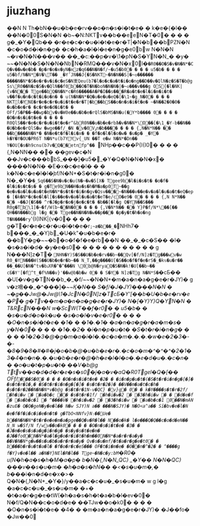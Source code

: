 # jiuzhang

��N N Th�bN��u�b�e�rv��o�n�s�i�t�e� � k�e�{�l�� ��N�00S�N�N �b\~�N:NKTv��b��eeN�T�0� � � � g�\_�Y�Qb�� �r�e�c�r�u�i�t�e�r�T|�N�b��bPZN�N �c�o�d�i�n�g� �c�h�a�l�l�e�n�g�e0bw N�N�N \~�v�N�N���v�� ��\_�c:��p�v�\1�pN�S�YN�N_� �y� _~~_�N�N�S�N�N�NbN�RMQ���v�N�x0l�`�R0��O�S�v�N�N*�CQ�v��w�e�b� �p�r�o�x�yN�xz�q6��N�N�f/~�u5�b0� � � � u5�b� � � � u5�bf/N�N*�V�\T�� _�YˀJN��J{�S�NKT~�N�N��S|�~ߋ������ ����N�N*�S�e�r�v�i�c�eS�N叓Qeu(b7�l�o�c�a�t�i�o�ng��D��v�QlN�z�S�T�b@g Ss\R0��N�z�S�v�QlN��f0b��O�T�N�boN�N�N�|�~ߋ���v���g OS{�l�NK|{v�N�� Tge��bQ�N�N*c�R6�����A�P�I��s���R�a�t�e�l�i�m�i�t� v��f�u�n�c�t�i�o�n� � u(N�N�N*�Q�u�e�u�eQ�[�\1~�g_N�0� � � � NKTl�YNE�r�e�c�r�u�i�t�e�r�T|�b��bS��o�n�s�i�t�e� ~�N��2�0�0� �u�b�e�r� �c�r�e�d�i�t� � OFf/S�P��~��wp�bv�v�W0e��u�b�e�rQlS�bMS�N�u(�Y*b���� 0� � � � �O�n�s�i�t�e� � � � � R0QlS��r�e�c�r�u�i�t�e�r^&bR0N��u�b�e�rbЉ�v�N�N*\O��[�\1_�Y˗b��N�� �U�b�e�rQlS�w �wge��f/_�N �v�0Vۏn�b���� � � � {,N�N*N�� �� ��b����N�N*� �N�e�t�f�l�i�x� � �f�o�l�l�o�w� �u�p� _�Y� k�Y�Y�OU�PR6T N�N*u(b7YYv{_UN ��T e�w N�N*�Dn�� Y�OU[�s�h9cnu(b7v�Q��etnfp^�� `NHp��c��P{I{I0� � � � {,N�NN�� �� ��gev�c�N ��Jv�c���bbS\_���]�u5�\_�Y�Q�N�N�N�x� ����N�N� �E�x�c�e�l� � � k�N�c�e�l�l�̗bf/N�N\*�S�t�r�i�n�g0� N�\_�Y�`�_Sq6��S�N�v�c�u(N�~�w�5[X� Tgee9b�l�i�s�t� �o�f� �l�i�s�t�s� � g�Te9bN��H�a�s�h�M�a�p0T~��g �e�v�a�l�u�a�t�eN�N*�s�t�r�i�n�gv�Qsv���~�N���v��e�v�a�l�u�a�t�eQ�ep� [�k�N*�c�e�l�l[�s��e�v�a�l�u�a�t�eT�e/cO�e9� 0� � � � {,N N*N�� �� ~��J{�S�� ^r�J�p�r�o�j�e�c�t� �b��[�l�g Q�YN��S��� R0g�Tb\1]�~�f/W(b~�݋�N�0� � � � {,V�N*N�� �� Y}P�f/N*\��[�� QH��N���bg l�g �� Tge��N�N�N�w��p��� �p�y�t�h�o�ng T�N����ry`'{I{INK|{v�0� � � � g�T�r�e�c�r�u�i�t�e�r`;~ӕ�b��_�`NHh7� b���\_�\_�Y}b\_�U�k"�u�b�e�r� ��bY�g�_~~_�b�o�f�f�e�rb��N ��\_�\_�c�S�� �I� �s�a�i�d� �y�e�s0� � � � � � � � � � � � g N���N]z�T� `NHN�Y)S�S��U�b�e�rv��b~��Qv[�f/N]z�Tg���wv�w R0_�YN���W(S��U�b�e�r�b~�� N_T,��g����U[�S��o�f�f�e�rS�_�kԏ�u�r�� ��_��U[�N�^tv�bۀXR�^�^���N \0b@N�ryaQ�S�N�k!�U[��b~�� cБ�Y'[�f^t_�f%N��v}'��w@b�b�w 0� � S�Y� N]z�Tg N�N*S�`�cБ�� �U\[�v�g�TN��b\_�\_�f/_~~_�N�N\*�m�a�n�a�g�e�r�JY)� g v�z嗋��\_�^���]�_~~_Ϗ�N�� S�f/�J�JY)����N�N � \~�g��Jw@�Jw@\1�JcN�0N]z�TcБ�Y'\[��b�U�b�e�rv�e�P� g�Tv��m�a�n�a�g�e�r�JY)� N�\[�Y}Y}Q�YN�N � T\&RcN���N w�ScW(T��f�r0� � u5�b� � �s�u�d�o�k�u� �s�o�l�v�e�r0� � � � �O�n�s�i�t�e� �1� � �1�.�1� �a�n�a�g�r�a�m�s� y�N�0� � � � �1�.�2� �i�n�p�u�t� �S�t�r�i�n�g� � � � �1�2�3�@�g�m�a�i�l�.�c�o�m�.�.�.�w�e�2�3�-�-�8�9�8�#�#�j�o�b�@�u�b�e�r�.�c�o�m�^�^�^�2�1�3�4�n�n�.�.�u�b�e�r�@�h�e�l�l�o�.�e�d�u�.�c�n� � �o�u�t�p�u�t� ��V�b@g Ttv��a�d�d�r�e�s�s0�j�a�v�aQ�R0Tgel�Q�\[�� OFf/`���S�0� � � � �O�n�s�i�t�e� �2� � �i�n�p�u�t�(�S�t�r�i�n�g�[�]� �s�t�r�1�,� �S�t�r�i�n�g�[�]� �s�t�r�2�)� ��V��m�a�t�c�h� �s�t�r�2��N�N�N*v�b@g �s�t�r�1N-v�QC} �v}g� 0� � k�Y����s�t�r�2f/ �h�i�w � �a�b�c �� �s�t�r�1f/ �h�i�w�2 � �3�h�i�w � � �d�e�f � �a�b�c�1 � ^����V� �h�i�w�2 � �3�h�i�w � �a�b�c�1 0�٘�N�mAN �zuE� Q�Q�geN�y�e�l�� N�w SJY)N a�� ���N�SJY)� N�O<a^a�� Sȋ�bv�e�l�N �e�f�f�i�c�i�e�n�t� g�TbO<NNfv}N։��Ue� b��N�N�N*�t�r�e�e�m�a�pge��Q�v�R�l�� N֋��o�k� l�e���Q�Q��c�o�d�eN�� N_N w�Sf/N f/wv��o�k0� � � � �O�n�s�i�t�e� �3� � �J�m�e�s�s�a�g�i�n�g� �s�y�s�t�e�m� �J��fo0�N�N*�a�l�g�o�r�i�t�h�m��0N�N*�a�r�r�a�y� ��V�N�N*g�w��s�u�b�a�r�r�a�y� Qv�s�u�mf/�t�a�r�g�e�t0� � b���b�r�u�t�a�l� �f�o�r�c�eS��� OF�t�i�m�e� �O��n�^�2� � ^����g f�Y}v�e�l�� a�N�Y}NEl�R�l�� Tge~�N�c�y:bM`�R0� u(N_�h�a�s�h�M�a�p� b�N�{,N�N_QC} \_�Y�� N�N�QC} ���v��s�u�m� �h�a�s�hN�� �<�s�u�m�,� b_���i�n�d�e�x�>� Q�N�{,N�N\*\_�Y�}/y��a�c�c�u�\_�s�u�m� w g l�g �a�c�c�u�\_�s�u�m� �+� �t�a�r�g�e�tW(�h�a�s�h�t�a�b�l�ev�0� N�f/Q�N��c�o�d�e� ��TJw��o�k0� � � � �O�n�s�i�t�e� �4� � �m�a�n�a�g�e�r�JY)� �J��fo� �Jw��0

